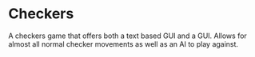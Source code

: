 # Checkers
A checkers game that offers both a text based GUI and a GUI. Allows for almost all normal checker movements as well as an AI to play against. 
